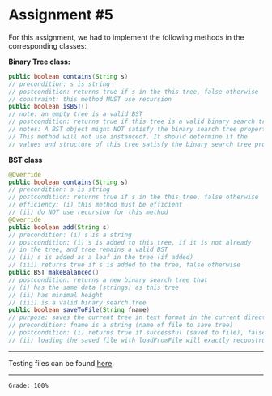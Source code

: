 # Assignment #5
For this assignment, we had to implement the following methods in the corresponding classes:

**Binary Tree class:**
```java
public boolean contains(String s)
// precondition: s is string
// postcondition: returns true if s in the this tree, false otherwise
// constraint: this method MUST use recursion
public boolean isBST()
// note: an empty tree is a valid BST
// postcondition: returns true if this tree is a valid binary search tree, false otherwise
// notes: A BST object might NOT satisfy the binary search tree property.
// This method will not use instanceof. It should determine if the
// values and structure of this tree satisfy the binary search tree property.
```

**BST class**
```java
@Override
public boolean contains(String s)
// precondition: s is string
// postcondition: returns true if s in the this tree, false otherwise
// efficiency: (i) this method must be efficient
// (ii) do NOT use recursion for this method
@Override
public boolean add(String s)
// precondition: (i) s is a string
// postcondition: (i) s is added to this tree, if it is not already
// in the tree, and tree remains a valid BST
// (ii) s is added as a leaf in the tree (if added)
// (iii) returns true if s is added to the tree, false otherwise
public BST makeBalanced()
// postcondition: returns a new binary search tree that
// (i) has the same data (strings) as this tree
// (ii) has minimal height
// (iii) is a valid binary search tree
public boolean saveToFile(String fname)
// purpose: saves the current tree in text format in the current directory in a file fname
// precondition: fname is a string (name of file to save tree)
// postcondition: (i) returns true if successful (saved to file), false otherwise
// (ii) loading the saved file with loadFromFile will exactly reconstruct this tree
```

- - -
Testing files can be found [here](https://github.com/karldamus/java-assignments/tree/main/assignment05/testing).

- - -
```
Grade: 100%
```
